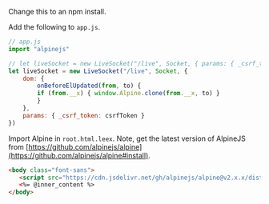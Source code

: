 Change this to an npm install.

Add the following to `app.js`.

```javascript
// app.js
import "alpinejs"

// let liveSocket = new LiveSocket("/live", Socket, { params: { _csrf_token: csrfToken } })
let liveSocket = new LiveSocket("/live", Socket, {
    dom: {
        onBeforeElUpdated(from, to) {
        if (from.__x) { window.Alpine.clone(from.__x, to) }
        }
    },
    params: { _csrf_token: csrfToken }
})
```


Import Alpine in `root.html.leex`. Note, get the latest version of AlpineJS from [https://github.com/alpinejs/alpine](https://github.com/alpinejs/alpine#install).

```html
<body class="font-sans">
   <script src="https://cdn.jsdelivr.net/gh/alpinejs/alpine@v2.x.x/dist/alpine.min.js" defer></script>
   <%= @inner_content %>
</body>
```

